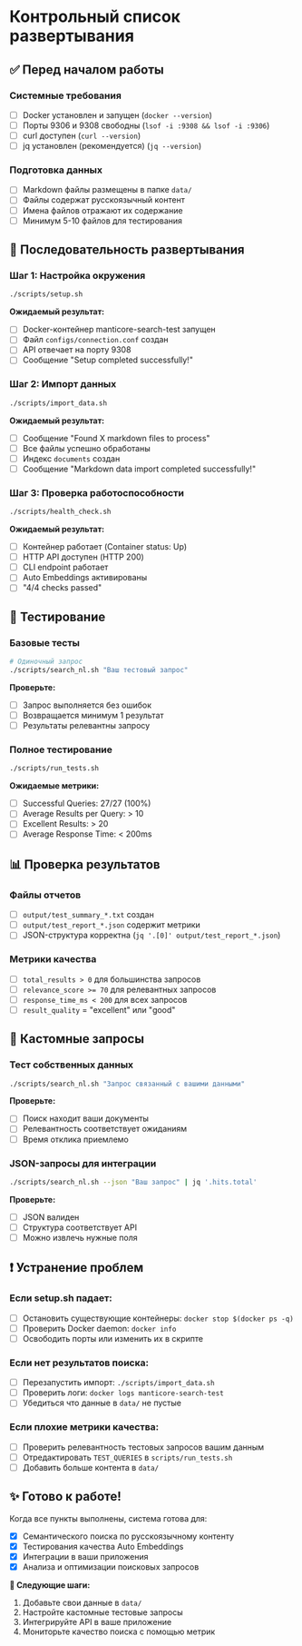 # Контрольный список развертывания

## ✅ Перед началом работы

### Системные требования
- [ ] Docker установлен и запущен (`docker --version`)
- [ ] Порты 9306 и 9308 свободны (`lsof -i :9308 && lsof -i :9306`)
- [ ] curl доступен (`curl --version`)
- [ ] jq установлен (рекомендуется) (`jq --version`)

### Подготовка данных
- [ ] Markdown файлы размещены в папке `data/`
- [ ] Файлы содержат русскоязычный контент
- [ ] Имена файлов отражают их содержание
- [ ] Минимум 5-10 файлов для тестирования

## 🚀 Последовательность развертывания

### Шаг 1: Настройка окружения
```bash
./scripts/setup.sh
```
**Ожидаемый результат:**
- [ ] Docker-контейнер manticore-search-test запущен
- [ ] Файл `configs/connection.conf` создан
- [ ] API отвечает на порту 9308
- [ ] Сообщение "Setup completed successfully!"

### Шаг 2: Импорт данных
```bash
./scripts/import_data.sh
```
**Ожидаемый результат:**
- [ ] Сообщение "Found X markdown files to process"
- [ ] Все файлы успешно обработаны
- [ ] Индекс `documents` создан
- [ ] Сообщение "Markdown data import completed successfully!"

### Шаг 3: Проверка работоспособности
```bash
./scripts/health_check.sh
```
**Ожидаемый результат:**
- [ ] Контейнер работает (Container status: Up)
- [ ] HTTP API доступен (HTTP 200)
- [ ] CLI endpoint работает
- [ ] Auto Embeddings активированы
- [ ] "4/4 checks passed"

## 🧪 Тестирование

### Базовые тесты
```bash
# Одиночный запрос
./scripts/search_nl.sh "Ваш тестовый запрос"
```
**Проверьте:**
- [ ] Запрос выполняется без ошибок
- [ ] Возвращается минимум 1 результат
- [ ] Результаты релевантны запросу

### Полное тестирование
```bash
./scripts/run_tests.sh
```
**Ожидаемые метрики:**
- [ ] Successful Queries: 27/27 (100%)
- [ ] Average Results per Query: > 10
- [ ] Excellent Results: > 20
- [ ] Average Response Time: < 200ms

## 📊 Проверка результатов

### Файлы отчетов
- [ ] `output/test_summary_*.txt` создан
- [ ] `output/test_report_*.json` содержит метрики
- [ ] JSON-структура корректна (`jq '.[0]' output/test_report_*.json`)

### Метрики качества
- [ ] `total_results > 0` для большинства запросов
- [ ] `relevance_score >= 70` для релевантных запросов
- [ ] `response_time_ms < 200` для всех запросов
- [ ] `result_quality` = "excellent" или "good"

## 🔧 Кастомные запросы

### Тест собственных данных
```bash
./scripts/search_nl.sh "Запрос связанный с вашими данными"
```
**Проверьте:**
- [ ] Поиск находит ваши документы
- [ ] Релевантность соответствует ожиданиям
- [ ] Время отклика приемлемо

### JSON-запросы для интеграции
```bash
./scripts/search_nl.sh --json "Ваш запрос" | jq '.hits.total'
```
**Проверьте:**
- [ ] JSON валиден
- [ ] Структура соответствует API
- [ ] Можно извлечь нужные поля

## ❗ Устранение проблем

### Если setup.sh падает:
- [ ] Остановить существующие контейнеры: `docker stop $(docker ps -q)`
- [ ] Проверить Docker daemon: `docker info`
- [ ] Освободить порты или изменить их в скрипте

### Если нет результатов поиска:
- [ ] Перезапустить импорт: `./scripts/import_data.sh`
- [ ] Проверить логи: `docker logs manticore-search-test`
- [ ] Убедиться что данные в `data/` не пустые

### Если плохие метрики качества:
- [ ] Проверить релевантность тестовых запросов вашим данным
- [ ] Отредактировать `TEST_QUERIES` в `scripts/run_tests.sh`
- [ ] Добавить больше контента в `data/`

## ✨ Готово к работе!

Когда все пункты выполнены, система готова для:
- [x] Семантического поиска по русскоязычному контенту
- [x] Тестирования качества Auto Embeddings
- [x] Интеграции в ваши приложения
- [x] Анализа и оптимизации поисковых запросов

**🎯 Следующие шаги:**
1. Добавьте свои данные в `data/`
2. Настройте кастомные тестовые запросы
3. Интегрируйте API в ваше приложение
4. Мониторьте качество поиска с помощью метрик